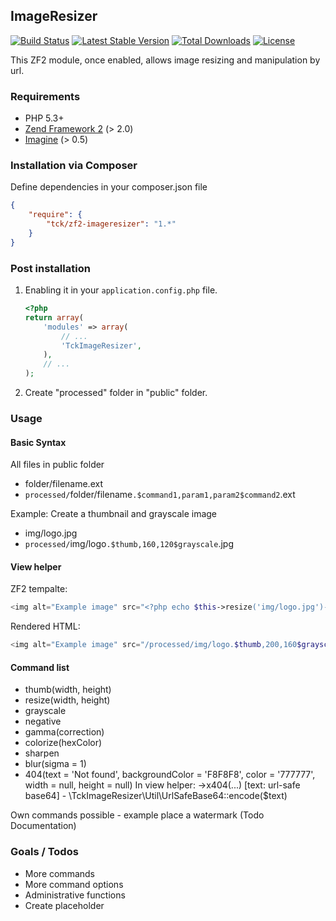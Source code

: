 ## ImageResizer

[![Build Status](https://travis-ci.org/tck/zf2-imageresizer.svg?branch=master)](https://travis-ci.org/tck/zf2-imageresizer)
[![Latest Stable Version](https://poser.pugx.org/tck/zf2-imageresizer/v/stable.png)](https://packagist.org/packages/tck/zf2-imageresizer)
[![Total Downloads](https://poser.pugx.org/tck/zf2-imageresizer/downloads.png)](https://packagist.org/packages/tck/zf2-imageresizer)
[![License](https://poser.pugx.org/tck/zf2-imageresizer/license.png)](https://packagist.org/packages/tck/zf2-imageresizer)

This ZF2 module, once enabled, allows image resizing and manipulation by url.


### Requirements

* PHP 5.3+
* [Zend Framework 2](https://github.com/zendframework/zf2) (> 2.0)
* [Imagine](http://imagine.readthedocs.org/en/latest/) (> 0.5)


### Installation via Composer

Define dependencies in your composer.json file

```json
{
	"require": {
        "tck/zf2-imageresizer": "1.*"
    }
}
```


### Post installation

1. Enabling it in your `application.config.php` file.

    ```php
    <?php
    return array(
        'modules' => array(
            // ...
            'TckImageResizer',
        ),
        // ...
    );
    ```

2. Create "processed" folder in "public" folder.

### Usage

#### Basic Syntax

All files in public folder

* folder/filename.ext
* `processed/`folder/filename`.$command1,param1,param2$command2`.ext

Example: Create a thumbnail and grayscale image

* img/logo.jpg
* `processed/`img/logo`.$thumb,160,120$grayscale`.jpg

#### View helper
ZF2 tempalte:

```php
<img alt="Example image" src="<?php echo $this->resize('img/logo.jpg')->thumb(200, 160)->grayscale(); ?>" />
```

Rendered HTML:

```php
<img alt="Example image" src="/processed/img/logo.$thumb,200,160$grayscale.jpg" />
```


#### Command list

* thumb(width, height)
* resize(width, height)
* grayscale
* negative
* gamma(correction)
* colorize(hexColor)
* sharpen
* blur(sigma = 1)
* 404(text = 'Not found', backgroundColor = 'F8F8F8', color = '777777', width = null, height = null)
	In view helper: ->x404(...)
	[text: url-safe base64] - \TckImageResizer\Util\UrlSafeBase64::encode($text)

Own commands possible - example place a watermark (Todo Documentation)


### Goals / Todos

* More commands
* More command options
* Administrative functions
* Create placeholder
